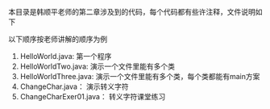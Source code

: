 
本目录是韩顺平老师的第二章涉及到的代码，每个代码都有些许注释，文件说明如下

以下顺序按老师讲解的顺序为例
1. HelloWorld.java: 第一个程序
2. HelloWorldTwo.java: 演示一个文件里能有多个类
3. HelloWorldThree.java: 演示一个文件里能有多个类，每个类都能有main方案
4. ChangeChar.java： 演示转义字符
4. ChangeCharExer01.java： 转义字符课堂练习